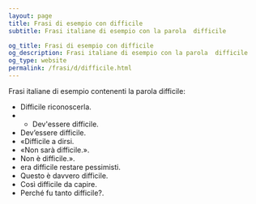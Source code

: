 ```yaml
---
layout: page
title: Frasi di esempio con difficile 
subtitle: Frasi italiane di esempio con la parola  difficile

og_title: Frasi di esempio con difficile 
og_description: Frasi italiane di esempio con la parola  difficile
og_type: website
permalink: /frasi/d/difficile.html
---
```


Frasi italiane di esempio contenenti la parola difficile:


- Difficile riconoscerla.
- - Dev'essere difficile.
- Dev’essere difficile.
- «Difficile a dirsi.
- «Non sarà difficile.».
- Non è difficile.».
- era difficile restare pessimisti.
- Questo è davvero difficile.
- Così difficile da capire.
- Perché fu tanto difficile?.
